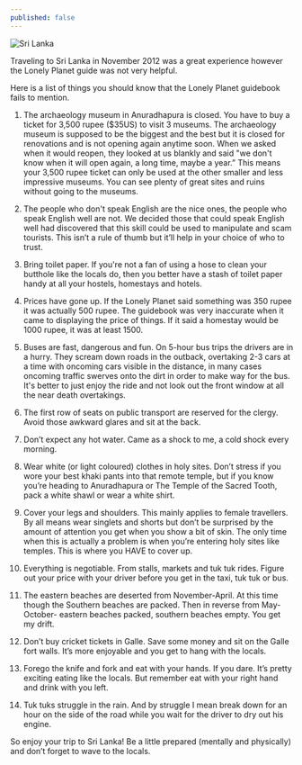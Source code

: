 ```yaml
---
published: false
---
```


![Sri Lanka](https://cloud.githubusercontent.com/assets/1730420/6819006/38eae642-d30e-11e4-8c85-ee480ca1e273.jpg)

Traveling to Sri Lanka in November 2012 was a great experience however the Lonely Planet guide was not very helpful.

Here is a list of things you should know that the Lonely Planet guidebook fails to mention.

1. The archaeology museum in Anuradhapura is closed. You have to buy a ticket for 3,500 rupee ($35US) to visit 3 museums. The archaeology museum is supposed to be the biggest and the best but it is closed for renovations and is not opening again anytime soon. When we asked when it would reopen, they looked at us blankly and said "we don't know when it will open again, a long time, maybe a year.” This means your 3,500 rupee ticket can only be used at the other smaller and less impressive museums. You can see plenty of great sites and ruins without going to the museums.

2. The people who don't speak English are the nice ones, the people who speak English well are not. We decided those that could speak English well had discovered that this skill could be used to manipulate and scam tourists. This isn’t a rule of thumb but it’ll help in your choice of who to trust.

3. Bring toilet paper. If you're not a fan of using a hose to clean your butthole like the locals do, then you better have a stash of toilet paper handy at all your hostels, homestays and hotels.

4. Prices have gone up. If the Lonely Planet said something was 350 rupee it was actually 500 rupee. The guidebook was very inaccurate when it came to displaying the price of things. If it said a homestay would be 1000 rupee, it was at least 1500.

5. Buses are fast, dangerous and fun. On 5-hour bus trips the drivers are in a hurry. They scream down roads in the outback, overtaking 2-3 cars at a time with oncoming cars visible in the distance, in many cases oncoming traffic swerves onto the dirt in order to make way for the bus. It's better to just enjoy the ride and not look out the front window at all the near death overtakings.

6. The first row of seats on public transport are reserved for the clergy. Avoid those awkward glares and sit at the back.

7. Don’t expect any hot water. Came as a shock to me, a cold shock every morning.

8. Wear white (or light coloured) clothes in holy sites. Don’t stress if you wore your best khaki pants into that remote temple, but if you know you’re heading to Anuradhapura or The Temple of the Sacred Tooth, pack a white shawl or wear a white shirt.

9. Cover your legs and shoulders. This mainly applies to female travellers. By all means wear singlets and shorts but don’t be surprised by the amount of attention you get when you show a bit of skin. The only time when this is actually a problem is when you’re entering holy sites like temples. This is where you HAVE to cover up.

10. Everything is negotiable. From stalls, markets and tuk tuk rides. Figure out your price with your driver before you get in the taxi, tuk tuk or bus.

11. The eastern beaches are deserted from November-April. At this time though the Southern beaches are packed. Then in reverse from May-October- eastern beaches packed, southern beaches empty. You get my drift.

12. Don’t buy cricket tickets in Galle. Save some money and sit on the Galle fort walls. It’s more enjoyable and you get to hang with the locals.

13. Forego the knife and fork and eat with your hands. If you dare. It’s pretty exciting eating like the locals. But remember eat with your right hand and drink with you left.

14. Tuk tuks struggle in the rain. And by struggle I mean break down for an hour on the side of the road while you wait for the driver to dry out his engine. 

So enjoy your trip to Sri Lanka! Be a little prepared (mentally and physically) and don’t forget to wave to the locals.